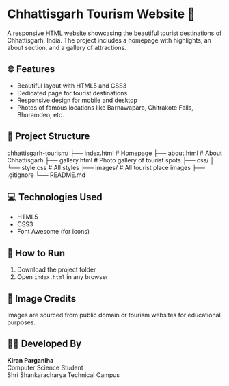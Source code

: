 # Chhattisgarh Tourism Website 🌿

A responsive HTML website showcasing the beautiful tourist destinations of Chhattisgarh, India. The project includes a homepage with highlights, an about section, and a gallery of attractions.

## 🌐 Features

- Beautiful layout with HTML5 and CSS3
- Dedicated page for tourist destinations
- Responsive design for mobile and desktop
- Photos of famous locations like Barnawapara, Chitrakote Falls, Bhoramdeo, etc.

## 📁 Project Structure
chhattisgarh-tourism/
├── index.html # Homepage
├── about.html # About Chhattisgarh
├── gallery.html # Photo gallery of tourist spots
├── css/
│ └── style.css # All styles
├── images/ # All tourist place images
├── .gitignore
└── README.md


## 💻 Technologies Used

- HTML5
- CSS3
- Font Awesome (for icons)

## 🚀 How to Run

1. Download the project folder
2. Open `index.html` in any browser

## 📸 Image Credits

Images are sourced from public domain or tourism websites for educational purposes.

## 👩‍💻 Developed By

**Kiran Parganiha**  
Computer Science Student  
Shri Shankaracharya Technical Campus



